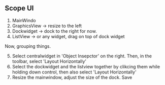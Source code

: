 ## Scope UI
1. MainWindo
2. GraphicsView -> resize to the left
3. Dockwidget -> dock to the right for now.
4. ListView -> or any widget, drag on top of dock widget

Now, grouping things.

5. Select centralwidget in 'Object Insepctor' on the right. Then, in the toolbar, select 'Layout Horizontally'
6. Select the dockwidget and the listview together by clikcing them while holding down control, then also select 'Layout Horizontally'
7. Resize the mainwindow, adjust the size of the dock. Save
